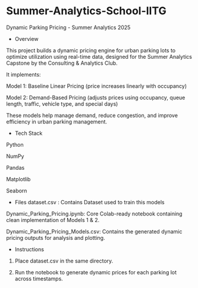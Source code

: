 # Summer-Analytics-School-IITG
Dynamic Parking Pricing - Summer Analytics 2025

- Overview

This project builds a dynamic pricing engine for urban parking lots to optimize utilization using real-time data, designed for the Summer Analytics Capstone by the Consulting & Analytics Club.

It implements:

Model 1: Baseline Linear Pricing (price increases linearly with occupancy)

Model 2: Demand-Based Pricing (adjusts prices using occupancy, queue length, traffic, vehicle type, and special days)

These models help manage demand, reduce congestion, and improve efficiency in urban parking management.

- Tech Stack

Python

NumPy

Pandas

Matplotlib

Seaborn

- Files
dataset.csv : Contains Dataset used to train this models

Dynamic_Parking_Pricing.ipynb: Core Colab-ready notebook containing clean implementation of Models 1 & 2.

Dynamic_Parking_Pricing_Models.csv: Contains the generated dynamic pricing outputs for analysis and plotting.

- Instructions

1. Place dataset.csv in the same directory.

2. Run the notebook to generate dynamic prices for each parking lot across timestamps.




